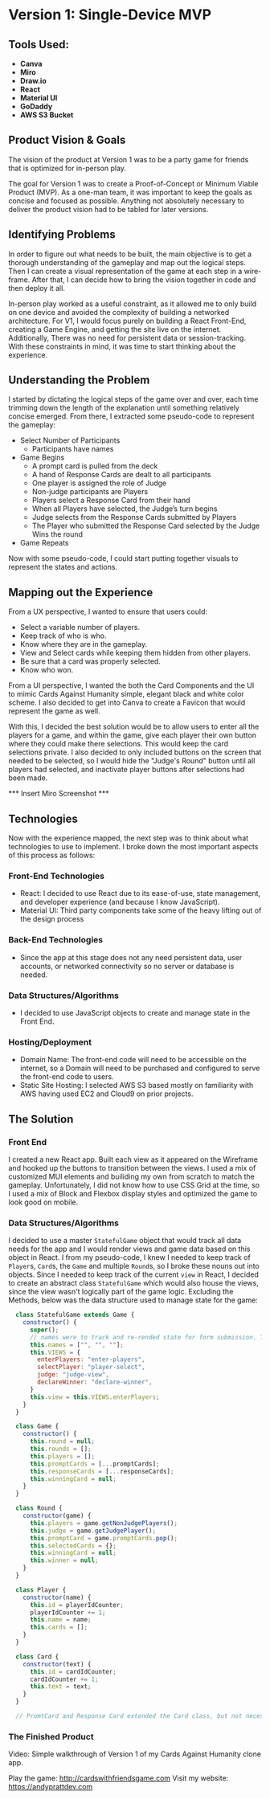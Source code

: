 # Version 1: Single-Device MVP

## Tools Used:
- **Canva**
- **Miro**
- **Draw.io**
- **React**
- **Material UI**
- **GoDaddy**
- **AWS S3 Bucket**

## Product Vision & Goals
The vision of the product at Version 1 was to be a party game for friends that is optimized for in-person play.

The goal for Version 1 was to create a Proof-of-Concept or Minimum Viable Product (MVP). As a one-man team, it was important to keep the goals as concise and focused as possible. Anything not absolutely necessary to deliver the product vision had to be tabled for later versions.  

## Identifying Problems
In order to figure out what needs to be built, the main objective is to get a thorough understanding of the gameplay and map out the logical steps. Then I can create a visual representation of the game at each step in a wire-frame.  After that, I can decide how to bring the vision together in code and then deploy it all.

In-person play worked as a useful constraint, as it allowed me to only build on one device and avoided the complexity of building a networked architecture. For V1, I would focus purely on building a React Front-End, creating a Game Engine, and getting the site live on the internet. Additionally, There was no need for persistent data or session-tracking.  With these constraints in mind, it was time to start thinking about the experience.

## Understanding the Problem
I started by dictating the logical steps of the game over and over, each time trimming down the length of the explanation until something relatively concise emerged. From there, I extracted some pseudo-code to represent the gameplay:

- Select Number of Participants
  -	Participants have names
- Game Begins
  -	A prompt card is pulled from the deck
  -	A hand of Response Cards are dealt to all participants
  -	One player is assigned the role of Judge
  -	Non-judge participants are Players
  -	Players select a Response Card from their hand
  -	When all Players have selected, the Judge’s turn begins
  -	Judge selects from the Response Cards submitted by Players
  -	The Player who submitted the Response Card selected by the Judge Wins the round
- Game Repeats

Now with some pseudo-code, I could start putting together visuals to represent the states and actions.

## Mapping out the Experience
From a UX perspective, I wanted to ensure that users could:

-	Select a variable number of players.
-	Keep track of who is who.
-	Know where they are in the gameplay.
-	View and Select cards while keeping them hidden from other players.
-	Be sure that a card was properly selected.
-	Know who won.

From a UI perspective, I wanted the both the Card Components and the UI to mimic Cards Against Humanity simple, elegant black and white color scheme. I also decided to get into Canva to create a Favicon that would represent the game as well.

With this, I decided the best solution would be to allow users to enter all the players for a game, and within the game, give each player their own button where they could make there selections. This would keep the card selections private. I also decided to only included buttons on the screen that needed to be selected, so I would hide the "Judge's Round" button until all players had selected, and inactivate player buttons after selections had been made.

*** Insert Miro Screenshot ***

## Technologies
Now with the experience mapped, the next step was to think about what technologies to use to implement. I broke down the most important aspects of this process as follows:

###	Front-End Technologies
- React: I decided to use React due to its ease-of-use, state management, and developer experience (and because I know JavaScript). 
- Material UI: Third party components take some of the heavy lifting out of the design process

### Back-End Technologies
- Since the app at this stage does not any need persistent data, user accounts, or networked connectivity so no server or database is needed.

### Data Structures/Algorithms
- I decided to use JavaScript objects to create and manage state in the Front End.

### Hosting/Deployment
- Domain Name: The front-end code will need to be accessible on the internet, so a Domain will need to be purchased and configured to serve the front-end code to users.  
- Static Site Hosting: I selected AWS S3 based mostly on familiarity with AWS having used EC2 and Cloud9 on prior projects.


## The Solution

### Front End
I created a new React app. Built each view as it appeared on the Wireframe and hooked up the buttons to transition between the views. I used a mix of customized MUI elements and builiding my own from scratch to match the gameplay.  Unfortunately, I did not know how to use CSS Grid at the time, so I used a mix of Block and Flexbox display styles and optimized the game to look good on mobile.

### Data Structures/Algorithms
I decided to use a master `StatefulGame` object that would track all data needs for the app and I would render views and game data based on this object in React.  I from my pseudo-code, I knew I needed to keep track of `Player`s, `Card`s, the `Game` and multiple `Round`s, so I broke these nouns out into objects. Since I needed to keep track of the current `view` in React, I decided to create an abstract class `StatefulGame` which would also house the views, since the view wasn't logically part of the game logic. Excluding the Methods, below was the data structure used to manage state for the game:

```javascript
  class StatefulGame extends Game {
    constructor() {
      super();
      // names were to track and re-rended state for form submission. This was removed in V2.
      this.names = ["", "", ""];
      this.VIEWS = {
        enterPlayers: "enter-players",
        selectPlayer: "player-select",
        judge: "judge-view",
        declareWinner: "declare-winner",
      }
      this.view = this.VIEWS.enterPlayers;
    }
  }

  class Game {
    constructor() {
      this.round = null;
      this.rounds = [];
      this.players = [];
      this.promptCards = [...promptCards];
      this.responseCards = [...responseCards];
      this.winningCard = null;
    }
  }

  class Round {
    constructor(game) {
      this.players = game.getNonJudgePlayers();
      this.judge = game.getJudgePlayer();
      this.promptCard = game.promptCards.pop();
      this.selectedCards = {};
      this.winningCard = null;
      this.winner = null;
    }
  }

  class Player {
    constructor(name) {
      this.id = playerIdCounter;
      playerIdCounter += 1;
      this.name = name;
      this.cards = [];
    }
  }

  class Card {
    constructor(text) {
      this.id = cardIdCounter;
      cardIdCounter += 1;
      this.text = text;
    }
  }

  // PromtCard and Response Card extended the Card class, but not necessary for understanding the architecture
```

### The Finished Product
 
Video:
Simple walkthrough of Version 1 of my Cards Against Humanity clone app.  

Play the game: http://cardswithfriendsgame.com
Visit my website: https://andyprattdev.com
